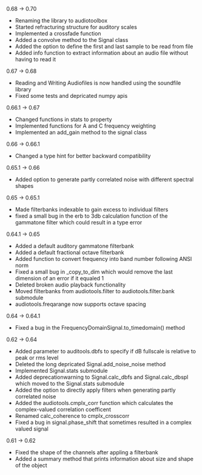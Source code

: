 0.68 -> 0.70
 - Renaming the library to audiotoolbox
 - Started refracturing structure for auditory scales
 - Implemented a crossfade function
 - Added a convolve method to the Signal class
 - Added the option to define the first and last sample to be read from file
 - Added info function to extract information about an audio file without having to read it

0.67 -> 0.68
 - Reading and Writing Audiofiles is now handled using the soundfile library
 - Fixed some tests and depricated numpy apis

0.66.1 -> 0.67
 - Changed functions in stats to property
 - Implemented functions for A and C frequency weighting
 - Implemented an add_gain method to the signal class

0.66 -> 0.66.1
 - Changed a type hint for better backward compatibility

0.65.1 -> 0.66
 - Added option to generate partly correlated noise with different spectral shapes

0.65 -> 0.65.1
 - Made filterbanks indexable to gain excess to individual filters
 - fixed a small bug in the erb to 3db calculation function of the gammatone
   filter which could result in a type error

0.64.1 -> 0.65
 - Added a default auditory gammatone filterbank
 - Added a default fractional octave filterbank
 - Added function to convert frequency into band number following ANSI norm
 - Fixed a small bug in _copy_to_dim which would remove the last dimension of an error if it equaled 1
 - Deleted broken audio playback functionality
 - Moved filterbanks from audiotools.filter to audiotools.filter.bank submodule
 - audiotools.freqarange now supports octave spacing

0.64 -> 0.64.1
 - Fixed a bug in the FrequencyDomainSignal.to_timedomain() method

0.62 -> 0.64
 - Added parameter to auditools.dbfs to specify if dB fullscale is relative to peak or rms level
 - Deleted the long depricated Signal.add_noise_noise method
 - Implemented Signal.stats submodule
 - Added deprecationwarning to Signal.calc_dbfs and Signal.calc_dbspl which
   moved to the Signal.stats submodule
 - Added the option to directly  apply filters when generating partly correlated noise
 - Added the audiotools.cmplx_corr function which calculates the
   complex-valued correlation coefficent
 - Renamed calc_coherence to cmplx_crosscorr
 - Fixed a bug in signal.phase_shift that sometimes resulted in a complex valued signal

0.61 -> 0.62
 - Fixed the shape of the channels after appling a filterbank
 - Added a summary method that prints information about size and shape of the object
